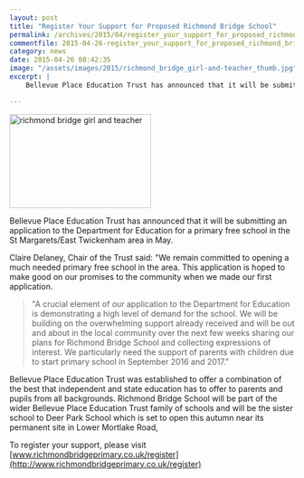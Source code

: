 ```yaml
---
layout: post
title: "Register Your Support for Proposed Richmond Bridge School"
permalink: /archives/2015/04/register_your_support_for_proposed_richmond_bridge.html
commentfile: 2015-04-26-register_your_support_for_proposed_richmond_bridge
category: news
date: 2015-04-26 08:42:35
image: "/assets/images/2015/richmond_bridge_girl-and-teacher_thumb.jpg"
excerpt: |
    Bellevue Place Education Trust has announced that it will be submitting an application to the Department for Education for a primary free school in the St Margarets/East Twickenham area in May.

---
```


<a href="/assets/images/2015/richmond_bridge_girl-and-teacher.jpg" title="See larger version of - richmond bridge girl and teacher"><img src="/assets/images/2015/richmond_bridge_girl-and-teacher_thumb.jpg" width="250" height="166" alt="richmond bridge girl and teacher" class="photo right" /></a>

Bellevue Place Education Trust has announced that it will be submitting an application to the Department for Education for a primary free school in the St Margarets/East Twickenham area in May.

Claire Delaney, Chair of the Trust said: "We remain committed to opening a much needed primary free school in the area. This application is hoped to make good on our promises to the community when we made our first application.

> "A crucial element of our application to the Department for Education is demonstrating a high level of demand for the school. We will be building on the overwhelming support already received and will be out and about in the local community over the next few weeks sharing our plans for Richmond Bridge School and collecting expressions of interest. We particularly need the support of parents with children due to start primary school in September 2016 and 2017."

Bellevue Place Education Trust was established to offer a combination of the best that independent and state education has to offer to parents and pupils from all backgrounds. Richmond Bridge School will be part of the wider Bellevue Place Education Trust family of schools and will be the sister school to Deer Park School which is set to open this autumn near its permanent site in Lower Mortlake Road,

To register your support, please visit [www.richmondbridgeprimary.co.uk/register](http://www.richmondbridgeprimary.co.uk/register)
